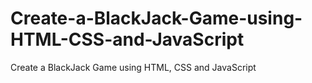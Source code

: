# Create-a-BlackJack-Game-using-HTML-CSS-and-JavaScript
Create a BlackJack Game using HTML, CSS and JavaScript
